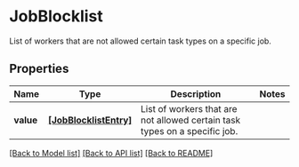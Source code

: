 # JobBlocklist

List of workers that are not allowed certain task types on a specific job.

## Properties
Name | Type | Description | Notes
------------ | ------------- | ------------- | -------------
**value** | [**[JobBlocklistEntry]**](JobBlocklistEntry.md) | List of workers that are not allowed certain task types on a specific job. | 

[[Back to Model list]](../README.md#documentation-for-models) [[Back to API list]](../README.md#documentation-for-api-endpoints) [[Back to README]](../README.md)


